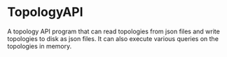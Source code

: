 # TopologyAPI
A topology API program that can read topologies from json files and write topologies to disk as json files. It can also execute various queries on the topologies in memory.
